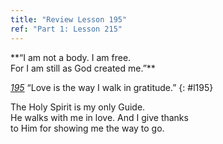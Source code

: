 ```yaml
---
title: "Review Lesson 195"
ref: "Part 1: Lesson 215"
---
```


<div markdown="1" class="center">
**“I am not a body. I am free.<br/>
For I am still as God created me.”**
</div>

[*195*](/acim/workbook/l195/?r=1) “Love is the way I walk in gratitude.”
{: #l195}

<div markdown="1" class="review center">
The Holy Spirit is my only Guide.<br/>
He walks with me in love. And I give thanks<br/>
to Him for showing me the way to go.
</div>


